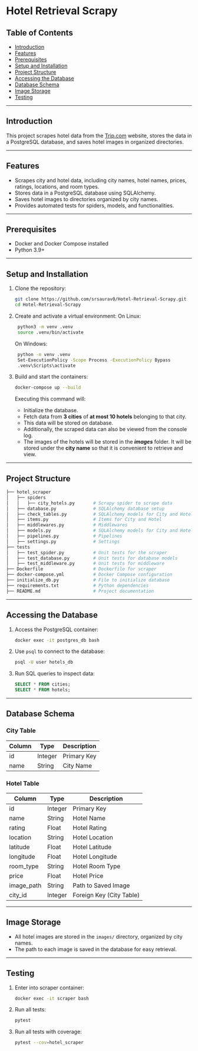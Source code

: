 # Hotel Retrieval Scrapy

## Table of Contents
- [Introduction](#introduction)
- [Features](#features)
- [Prerequisites](#prerequisites)
- [Setup and Installation](#setup-and-installation)
- [Project Structure](#project-structure)
- [Accessing the Database](#accessing-the-database)
- [Database Schema](#database-schema)
- [Image Storage](#image-storage)
- [Testing](#testing)



---


## Introduction

This project scrapes hotel data from the [Trip.com](https://uk.trip.com/hotels/?locale=en-GB&curr=GBP) website, stores the data in a PostgreSQL database, and saves hotel images in organized directories.


---


## Features

- Scrapes city and hotel data, including city names, hotel names, prices, ratings, locations, and room types.
- Stores data in a PostgreSQL database using SQLAlchemy.
- Saves hotel images to directories organized by city names.
- Provides automated tests for spiders, models, and functionalities.


---


## Prerequisites

- Docker and Docker Compose installed
- Python 3.9+


---


## Setup and Installation

1. Clone the repository:
   ```bash
   git clone https://github.com/srsaurav0/Hotel-Retrieval-Scrapy.git
   cd Hotel-Retrieval-Scrapy
   ```

2. Create and activate a virtual environment:
   On Linux:
   ```bash
    python3 -m venv .venv
    source .venv/bin/activate
   ```
   On Windows:
   ```bash
    python -m venv .venv
    Set-ExecutionPolicy -Scope Process -ExecutionPolicy Bypass
    .venv\Scripts\activate
   ```

3. Build and start the containers:
   ```bash
   docker-compose up --build
   ```
   
   Executing this command will: 
   -    Initialize the database.
   -    Fetch data from **3 cities** of **at most 10 hotels** belonging to that city. 
   -    This data will be stored on database. 
   -    Additionally, the scraped data can also be viewed from the console log. 
   -    The images of the hotels will be stored in the ***images*** folder. It will be stored under the **city name** so that it is convenient to retrieve and view.


---


## Project Structure

```bash
├── hotel_scraper
│   ├── spiders
│   │   ├── city_hotels.py       # Scrapy spider to scrape data
│   ├── database.py              # SQLAlchemy database setup
│   ├── check_tables.py          # SQLAlchemy models for City and Hotel
│   ├── items.py                 # Items for City and Hotel
│   ├── middlewares.py           # Middlewares
│   ├── models.py                # SQLAlchemy models for City and Hotel
│   ├── pipelines.py             # Pipelines
│   ├── settings.py              # Settings
├── tests
│   ├── test_spider.py           # Unit tests for the scraper
│   ├── test_database.py         # Unit tests for database models
│   ├── test_middleware.py       # Unit tests for middleware
├── Dockerfile                   # Dockerfile for scraper
├── docker-compose.yml           # Docker Compose configuration
├── initialize_db.py             # File to initialize database
├── requirements.txt             # Python dependencies
├── README.md                    # Project documentation
```


---


## Accessing the Database

1. Access the PostgreSQL container:
   ```bash
   docker exec -it postgres_db bash
   ```

2. Use `psql` to connect to the database:
   ```bash
   psql -U user hotels_db
   ```

3. Run SQL queries to inspect data:
   ```sql
   SELECT * FROM cities;
   SELECT * FROM hotels;
   ```


---


## Database Schema

### City Table
| Column  | Type   | Description       |
|---------|--------|-------------------|
| id      | Integer| Primary Key       |
| name    | String | City Name         |

### Hotel Table
| Column       | Type    | Description                    |
|--------------|---------|--------------------------------|
| id           | Integer | Primary Key                   |
| name         | String  | Hotel Name                    |
| rating       | Float   | Hotel Rating                  |
| location     | String  | Hotel Location                |
| latitude     | Float   | Hotel Latitude                |
| longitude    | Float   | Hotel Longitude               |
| room_type    | String  | Hotel Room Type               |
| price        | Float   | Hotel Price                   |
| image_path   | String  | Path to Saved Image           |
| city_id      | Integer | Foreign Key (City Table)      |


---


## Image Storage

- All hotel images are stored in the `images/` directory, organized by city names.
- The path to each image is saved in the database for easy retrieval.


---


## Testing

1. Enter into scraper container:
   ```bash
   docker exec -it scraper bash
   ```

2. Run all tests:
   ```bash
   pytest
   ```

3. Run all tests with coverage:
   ```bash
   pytest --cov=hotel_scraper
   ```

